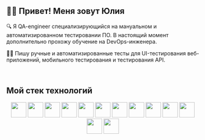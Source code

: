 ## 👨‍💻 Привет! Меня зовут Юлия  

🔍  Я QA-engineer специализирующийся на мануальном и автоматизированном тестировании ПО. В настоящий момент дополнительно прохожу обучение на DevOps-инженера.

</td><td valign="top" width="50%">

👨‍🎓 Пишу ручные и автоматизированные тесты для UI-тестирования веб-приложений, мобильного тестирования и тестирования API.  


</td></tr></table>  

<br/>  

<div align="left">
<h2> Мой стек технологий </h2>
</div>
<p align="center">

<img src="https://cdn.jsdelivr.net/gh/devicons/devicon@latest/icons/python/python-original.svg" height="40" width="40"/>
<img src="https://cdn.jsdelivr.net/gh/devicons/devicon@latest/icons/pycharm/pycharm-original.svg" height="40" width="40"/>
<img src="https://cdn.jsdelivr.net/gh/devicons/devicon@latest/icons/pytest/pytest-original.svg" height="40" width="40"/>
<img src="https://cdn.jsdelivr.net/gh/devicons/devicon@latest/icons/jira/jira-original.svg" height="40" width="40"/> 
<img src="https://cdn.jsdelivr.net/gh/devicons/devicon@latest/icons/androidstudio/androidstudio-original.svg" height="40" width="40"/>
<img src="https://cdn.jsdelivr.net/gh/devicons/devicon@latest/icons/postman/postman-original.svg" height="40" width="40"/>
<img src="https://cdn.jsdelivr.net/gh/devicons/devicon@latest/icons/gitlab/gitlab-original.svg" height="40" width="40"/>
<img src="https://cdn.jsdelivr.net/gh/devicons/devicon@latest/icons/homebrew/homebrew-original-wordmark.svg" height="40" width="40"/>
<img src="https://cdn.jsdelivr.net/gh/devicons/devicon@latest/icons/jenkins/jenkins-original.svg" height="40" width="40"/>
<img src="https://cdn.jsdelivr.net/gh/devicons/devicon@latest/icons/poetry/poetry-original.svg" height="40" width="40"/>
<img src="https://cdn.jsdelivr.net/gh/devicons/devicon@latest/icons/selenium/selenium-original.svg" height="40" width="40"/>
<img src="https://cdn.jsdelivr.net/gh/devicons/devicon@latest/icons/swagger/swagger-original-wordmark.svg" height="40" width="40"/>
<img src="https://cdn.jsdelivr.net/gh/devicons/devicon@latest/icons/vscode/vscode-original.svg" height="40" width="40"/>






<!--
**alisaholmes/alisaholmes** is a ✨ _special_ ✨ repository because its `README.md` (this file) appears on your GitHub profile.

Here are some ideas to get you started:

- 🔭 I’m currently working on ...
- 🌱 I’m currently learning ...
- 👯 I’m looking to collaborate on ...
- 🤔 I’m looking for help with ...
- 💬 Ask me about ...
- 📫 How to reach me: ...
- 😄 Pronouns: ...
- ⚡ Fun fact: ...
-->
